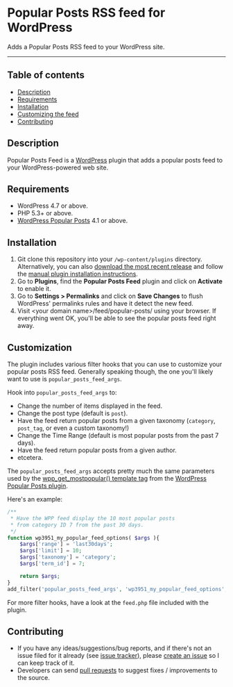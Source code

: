 # Popular Posts RSS feed for WordPress

Adds a Popular Posts RSS feed to your WordPress site.

----
## Table of contents

* [Description](https://github.com/cabrerahector/wordpress-popular-posts-feed#description)
* [Requirements](https://github.com/cabrerahector/wordpress-popular-posts-feed#requirements)
* [Installation](https://github.com/cabrerahector/wordpress-popular-posts-feed#installation)
* [Customizing the feed](https://github.com/cabrerahector/wordpress-popular-posts-feed#customization)
* [Contributing](https://github.com/cabrerahector/wordpress-popular-posts-feed#contributing)

## Description

Popular Posts Feed is a [WordPress](http://wordpress.org/) plugin that adds a popular posts feed to your WordPress-powered web site.

## Requirements

* WordPress 4.7 or above.
* PHP 5.3+ or above.
* [WordPress Popular Posts](https://github.com/cabrerahector/wordpress-popular-posts/) 4.1 or above.

## Installation

1. Git clone this repository into your `/wp-content/plugins` directory. Alternatively, you can also [download the most recent release](https://github.com/cabrerahector/wordpress-popular-posts-feed/releases) and follow the [manual plugin installation instructions](https://codex.wordpress.org/Managing_Plugins#Manual_Plugin_Installation).
2. Go to **Plugins**, find the **Popular Posts Feed** plugin and click on **Activate** to enable it.
3. Go to **Settings > Permalinks** and click on **Save Changes** to flush WordPress' permalinks rules and have it detect the new feed.
4. Visit &lt;your domain name&gt;/feed/popular-posts/ using your browser. If everything went OK, you'll be able to see the popular posts feed right away.

## Customization

The plugin includes various filter hooks that you can use to customize your popular posts RSS feed. Generally speaking though, the one you'll likely want to use is `popular_posts_feed_args`.

Hook into `popular_posts_feed_args` to:

- Change the number of items displayed in the feed.
- Change the post type (default is `post`).
- Have the feed return popular posts from a given taxonomy (`category`, `post_tag`, or even a custom taxonomy!)
- Change the Time Range (default is most popular posts from the past 7 days).
- Have the feed return popular posts from a given author.
- etcetera.

The `popular_posts_feed_args` accepts pretty much the same parameters used by the [wpp_get_mostpopular() template tag](https://github.com/cabrerahector/wordpress-popular-posts/wiki/2.-Template-tags#wpp_get_mostpopular) from the [WordPress Popular Posts plugin](https://wordpress.org/plugins/wordpress-popular-posts/).

Here's an example:

```php
/**
 * Have the WPP feed display the 10 most popular posts
 * from category ID 7 from the past 30 days.
 */
function wp3951_my_popular_feed_options( $args ){
    $args['range'] = 'last30days';
    $args['limit'] = 10;
    $args['taxonomy'] = 'category';
    $args['term_id'] = 7;

    return $args;
}
add_filter('popular_posts_feed_args', 'wp3951_my_popular_feed_options', 10);
```

For more filter hooks, have a look at the `feed.php` file included with the plugin.

## Contributing

* If you have any ideas/suggestions/bug reports, and if there's not an issue filed for it already (see [issue tracker](https://github.com/cabrerahector/wordpress-popular-posts-feed/issues)), please [create an issue](https://github.com/cabrerahector/wordpress-popular-posts-feed/issues/new) so I can keep track of it.
* Developers can send [pull requests](https://help.github.com/articles/using-pull-requests) to suggest fixes / improvements to the source.
